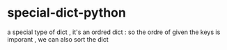 # special-dict-python

a special type of dict , it's an ordred dict :
so the ordre of given the keys is imporant , we can also sort the dict
